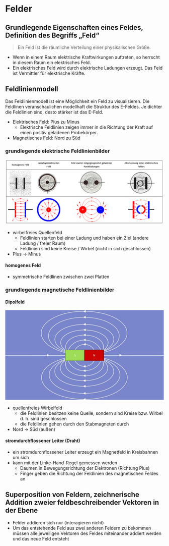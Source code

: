 # Felder

## Grundlegende Eigenschaften eines Feldes, Definition des Begriffs „Feld“

> Ein Feld ist die räumliche Verteilung einer physikalischen Größe.

- Wenn in einem Raum elektrische Kraftwirkungen auftreten, so herrscht in diesem Raum ein elektrisches Feld.
- Ein elektrisches Feld wird durch elektrische Ladungen erzeugt. Das Feld ist Vermittler für elektrische Kräfte.

## Feldlinienmodell

Das Feldlinienmodell ist eine Möglichkeit ein Feld zu visualisieren. Die Feldlinen veranschaulichen modellhaft die Struktur des E-Feldes. Je dichter die Feldlinien sind, desto stärker ist das E-Feld.

- Elektrisches Feld: Plus zu Minus
  - Elektrische Feldlinien zeigen immer in die Richtung der Kraft auf einen positiv geladenen Probekörper.
- Magnetisches Feld: Nord zu Süd

### grundlegende elektrische Feldlinienbilder

![E-Feldlinienbilder](../../../images/Physik/E-Feldlinienbilder.jpeg)

- wirbelfreies Quellenfeld
  - Feldlinien starten bei einer Ladung und haben ein Ziel (andere Ladung / freier Raum)
  - Feldlinien sind keine Kreise / Wirbel (nicht in sich geschlossen)
- Plus -> Minus

#### homogenes Feld

- symmetrische Feldlinen zwischen zwei Platten

### grundlegende magnetische Feldlinienbilder

#### Dipolfeld

![B-Feldlinenbild](../../../images/Physik/B-Feldlinenbild.jpeg)

- quellenfreies Wirbelfeld
  - die Feldlinien besitzen keine Quelle, sondern sind Kreise bzw. Wirbel d. h. sind geschlossen
  - die Feldlinien gehen durch den Stabmagneten durch
- Nord -> Süd (außen)

#### stromdurchflossener Leiter (Draht)

- ein stromdurchflossener Leiter erzeugt ein Magnetfeld in Kreisbahnen um sich
- kann mit der Linke-Hand-Regel gemessen werden
  - Daumen in Bewegungsrichtung der Elektronen (Richtung Plus)
  - Finger geben die Richtung der Feldlinien des magnetischen Feldes an

## Superposition von Feldern, zeichnerische Addition zweier feldbeschreibender Vektoren in der Ebene

- Felder addieren sich nur (interagieren nicht)
- Um das entstehende Feld aus zwei anderen Feldern zu bekommen müssen alle jeweiligen Vektoren des Feldes miteinander addiert werden und das neue Feld entsteht
